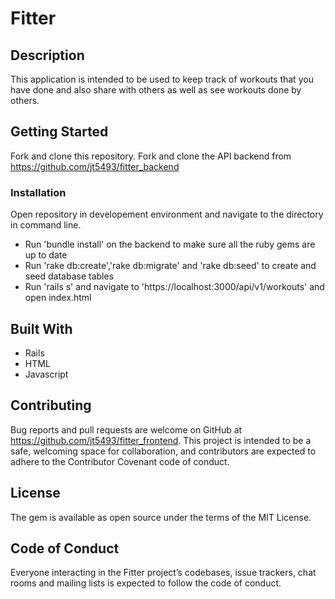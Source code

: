 # Fitter

## Description

  This application is intended to be used to keep track of workouts that you have done and also share with others as well as see workouts done by others.
  
## Getting Started

Fork and clone this repository.
Fork and clone the API backend from https://github.com/jt5493/fitter_backend

### Installation

Open repository in developement environment and navigate to the directory in command line.


* Run 'bundle install' on the backend to make sure all the ruby gems are up to date
* Run 'rake db:create','rake db:migrate' and 'rake db:seed' to create and seed database tables
* Run 'rails s' and navigate to 'https://localhost:3000/api/v1/workouts' and open index.html

## Built With

* Rails
* HTML
* Javascript
 
## Contributing
Bug reports and pull requests are welcome on GitHub at https://github.com/jt5493/fitter_frontend. This project is intended to be a safe, welcoming space for collaboration, and contributors are expected to adhere to the Contributor Covenant code of conduct.

## License
The gem is available as open source under the terms of the MIT License.

## Code of Conduct
Everyone interacting in the Fitter project’s codebases, issue trackers, chat rooms and mailing lists is expected to follow the code of conduct.